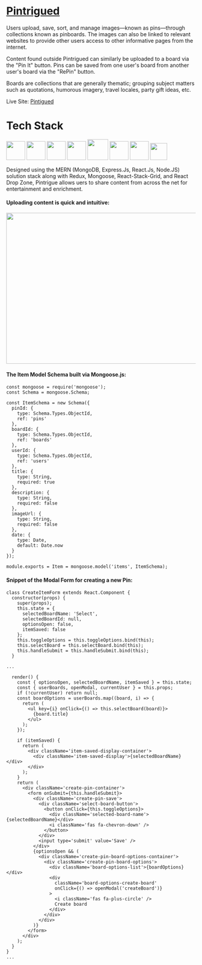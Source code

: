 # **[Pintrigued](https://pintrigued.herokuapp.com/)**

Users upload, save, sort, and manage images—known as pins—through collections known as pinboards.  The images can also be linked to relevant websites to provide other users access to other informative pages from the internet. 

Content found outside Pintrigued can similarly be uploaded to a board via the "Pin It" button. Pins can be saved from one user's board from another user's board via the "RePin" button.

Boards are collections that are generally thematic; grouping subject matters such as quotations, humorous imagery, travel locales, party gift ideas, etc.


Live Site: [Pintigued](https://pintrigued.herokuapp.com/)





# **Tech Stack**

<a href="https://www.mongodb.com"><img src="./common/images/mongodb-original.svg" width="50" height="50"/></a>
<a href="https://www.mongodb.com"><img src="./common/images/mongoose-logo.png" width="50" height="50"/></a>
<a href="https://expressjs.com/"><img src="./common/images/express-original.svg" width="50" height="50"/></a>
<a href="https://reactjs.org/"><img src="./common/images/react-original.svg" width="50" height="50"/></a>
<a href="https://redux.js.org/"><img src="./common/images/redux-plain.svg" width="auto" height="55"/></a>
<a href="https://nodejs.org/en/"><img src="./common/images/nodejs-original.svg" width="50" height="50"/></a>
<a href="https://react-dropzone.js.org/"><img src="./common/images/react-stack-grid-logo.png" width="50" height="50"/></a>
<a href="https://react-dropzone.js.org/"><img src="./common/images/react-drop-zone-logo.png" width="45" height="45"/></a>

Designed using the MERN (MongoDB, Express.Js, React.Js, Node.JS) solution stack along with Redux, Mongoose, React-Stack-Grid, and React Drop Zone, Pintrigue allows uers to share content from across the net for entertainment and enrichment.


#### Uploading content is quick and intuitive:

<img src="./common/videos/PintrigueDemo.gif" width="700" height="400"/>

#### The Item Model Schema built via Mongoose.js:

```
const mongoose = require('mongoose');
const Schema = mongoose.Schema;

const ItemSchema = new Schema({
  pinId: {
    type: Schema.Types.ObjectId,
    ref: 'pins'
  },
  boardId: {
    type: Schema.Types.ObjectId,
    ref: 'boards'
  },
  userId: {
    type: Schema.Types.ObjectId,
    ref: 'users'
  },
  title: {
    type: String,
    required: true
  },
  description: {
    type: String,
    required: false
  },
  imageUrl: {
    type: String,
    required: false
  },
  date: {
    type: Date,
    default: Date.now
  }
});

module.exports = Item = mongoose.model('items', ItemSchema);
```

#### Snippet of the Modal Form for creating a new Pin:
```
class CreateItemForm extends React.Component {
  constructor(props) {
    super(props);
    this.state = {
      selectedBoardName: 'Select',
      selectedBoardId: null,
      optionsOpen: false,
      itemSaved: false
    };
    this.toggleOptions = this.toggleOptions.bind(this);
    this.selectBoard = this.selectBoard.bind(this);
    this.handleSubmit = this.handleSubmit.bind(this);
  }

...

  render() {
    const { optionsOpen, selectedBoardName, itemSaved } = this.state;
    const { userBoards, openModal, currentUser } = this.props;
    if (!currentUser) return null;
    const boardOptions = userBoards.map((board, i) => {
      return (
        <ul key={i} onClick={() => this.selectBoard(board)}>
          {board.title}
        </ul>
      );
    });

    if (itemSaved) {
      return (
        <div className='item-saved-display-container'>
          <div className='item-saved-display'>{selectedBoardName}</div>
        </div>
      );
    }
    return (
      <div className='create-pin-container'>
        <form onSubmit={this.handleSubmit}>
          <div className='create-pin-save'>
            <div className='select-board-button'>
              <button onClick={this.toggleOptions}>
                <div className='selected-board-name'>{selectedBoardName}</div>
                <i className='fas fa-chevron-down' />
              </button>
            </div>
            <input type='submit' value='Save' />
          </div>
          {optionsOpen && (
            <div className='create-pin-board-options-container'>
              <div className='create-pin-board-options'>
                <div className='board-options-list'>{boardOptions}</div>
                <div
                  className='board-options-create-board'
                  onClick={() => openModal('createBoard')}
                >
                  <i className='fas fa-plus-circle' />
                  Create board
                </div>
              </div>
            </div>
          )}
        </form>
      </div>
    );
  }
}
...
```